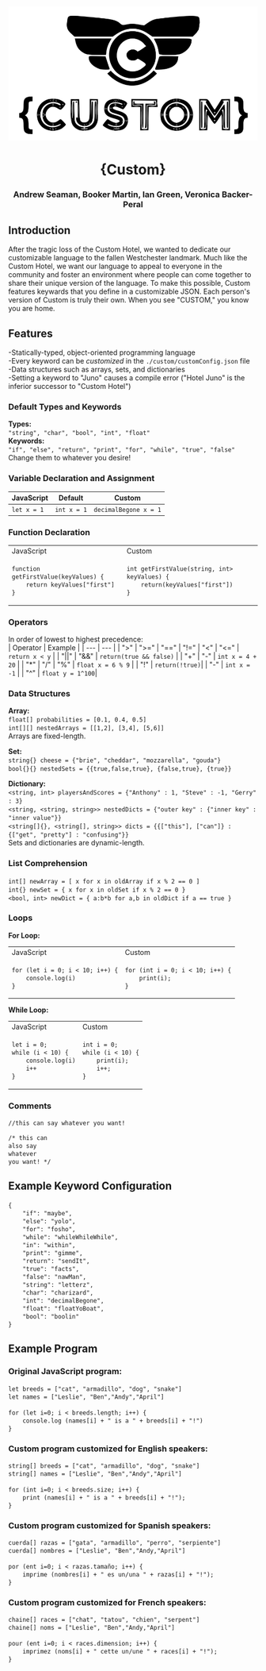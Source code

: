 ![](https://github.com/Booker-M/Custom/blob/main/logo/Custom.png?raw=true)  
# <div align="center">{Custom}</div>  
### <div align="center">Andrew Seaman, Booker Martin, Ian Green, Veronica Backer-Peral</div>

## Introduction
After the tragic loss of the Custom Hotel, we wanted to dedicate our customizable language to the fallen Westchester landmark. Much like the Custom Hotel, we want our language to appeal to everyone in the community and foster an environment where people can come together to share their unique version of the language. To make this possible, Custom features keywards that you define in a customizable JSON. Each person's version of Custom is truly their own. When you see "CUSTOM," you know you are home.

## Features
-Statically-typed, object-oriented programming language  
-Every keyword can be *customized* in the `./custom/customConfig.json` file  
-Data structures such as arrays, sets, and dictionaries  
-Setting a keyword to "Juno" causes a compile error ("Hotel Juno" is the inferior successor to "Custom Hotel")  

### Default Types and Keywords
**Types:**  
`"string", "char", "bool", "int", "float"`  
**Keywords:**  
`"if", "else", "return", "print", "for", "while", "true", "false"`  
Change them to whatever you desire!  

### Variable Declaration and Assignment
| JavaScript | Default | Custom |
| --- | --- | --- |
| `let x = 1` | `int x = 1` | `decimalBegone x = 1` |

### Function Declaration
<table>
<tr><td>JavaScript</td><td>Custom</td></tr>
<tr><td>

```
function getFirstValue(keyValues) {
    return keyValues["first"]
}
```
</td><td>

```
int getFirstValue(string, int> keyValues) {
    return(keyValues["first"])
}
```
</td></tr>
</table>

### Operators
In order of lowest to highest precedence:  
| Operator | Example |
| --- | --- |
| ">" \| ">=" \| "==" \| "!=" \| "<" \| "<=" | `return x < y` |
| "\|\|" \| "&&" | `return(true && false)` |
| "+" \| "-" | `int x = 4 + 20` |
|  "\*" \| "/" \| "%" | `float x = 6 % 9` |
| "!" | `return(!true)`|
| "-" | `int x = -1` |
| "^" | `float y = 1^100`|

### Data Structures
**Array:**  
`float[] probabilities = [0.1, 0.4, 0.5]`  
`int[][] nestedArrays = [[1,2], [3,4], [5,6]]`  
Arrays are fixed-length.  
  
**Set:**  
`string{} cheese = {"brie", "cheddar", "mozzarella", "gouda"}`  
`bool{}{} nestedSets = {{true,false,true}, {false,true}, {true}}`  

**Dictionary:**  
`<string, int> playersAndScores = {"Anthony" : 1, "Steve" : -1, "Gerry" : 3}`  
`<string, <string, string>> nestedDicts = {"outer key" : {"inner key" : "inner value"}}`  
`<string[]{}, <string[], string>> dicts = {{["this"], ["can"]} : {["get", "pretty"] : "confusing"}}`  
Sets and dictionaries are dynamic-length.  

### List Comprehension
`int[] newArray = [ x for x in oldArray if x % 2 == 0 ]`  
`int{} newSet = { x for x in oldSet if x % 2 == 0 }`  
`<bool, int> newDict = { a:b*b for a,b in oldDict if a == true }`  

### Loops
**For Loop:**  
<table>
<tr><td>JavaScript</td><td>Custom</td></tr>
<tr><td>

```
for (let i = 0; i < 10; i++) {
    console.log(i)
}
```
</td><td>

```
for (int i = 0; i < 10; i++) {
    print(i);
}
```
</td></tr>
</table>

**While Loop:**  
<table>
<tr><td>JavaScript</td><td>Custom</td></tr>
<tr><td>

```
let i = 0;
while (i < 10) {
    console.log(i)
    i++
}
```
</td><td>

```
int i = 0;
while (i < 10) {
    print(i);
    i++;
}
```
</td></tr>
</table>

### Comments
```
//this can say whatever you want!
```
```
/* this can
also say
whatever
you want! */
```

## Example Keyword Configuration
```
{
    "if": "maybe",
    "else": "yolo",
    "for": "fosho",
    "while": "whileWhileWhile",
    "in": "within",
    "print": "gimme",
    "return": "sendIt",
    "true": "facts",
    "false": "nawMan",
    "string": "letterz",
    "char": "charizard",
    "int": "decimalBegone",
    "float": "floatYoBoat",
    "bool": "boolin"
}
```

## Example Program
### Original JavaScript program:
```
let breeds = ["cat", "armadillo", "dog", "snake"]
let names = ["Leslie", "Ben","Andy","April"]

for (let i=0; i < breeds.length; i++) {
    console.log (names[i] + " is a " + breeds[i] + "!")
}
```
### Custom program customized for English speakers:
```
string[] breeds = ["cat", "armadillo", "dog", "snake"]
string[] names = ["Leslie", "Ben","Andy","April"]

for (int i=0; i < breeds.size; i++) {
    print (names[i] + " is a " + breeds[i] + "!");
}
```
### Custom program customized for Spanish speakers:
```
cuerda[] razas = ["gata", "armadillo", "perro", "serpiente"]
cuerda[] nombres = ["Leslie", "Ben","Andy,"April"]

por (ent i=0; i < razas.tamaño; i++) {
    imprime (nombres[i] + " es un/una " + razas[i] + "!");
}
```
### Custom program customized for French speakers:
```
chaine[] races = ["chat", "tatou", "chien", "serpent"]
chaine[] noms = ["Leslie", "Ben","Andy,"April"]

pour (ent i=0; i < races.dimension; i++) {
    imprimez (noms[i] + " cette un/une " + races[i] + "!");
}
```
